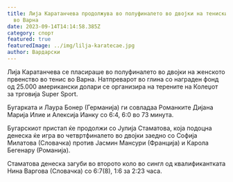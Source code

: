 ```yaml
---
title: Лија Каратанчева продолжува во полуфиналето во двојки на тенискиот турнир
  во Варна
date: 2023-09-14T14:14:58.385Z
category: спорт
featured: true
featuredImage: ../img/lilja-karatecae.jpg
author: Вардарски
---
```

Лија Каратанчева се пласираше во полуфиналето во двојки на женското првенство во тенис во Варна. Натпреварот во глина со награден фонд од 25.000 американски долари се организира на терените на Колеџот за трговија Super Sport.

Бугарката и Лаура Бонер (Германија) ги совладаа Романките Дијана Марија Илие и Алексија Ианку со 6:4, 6:0 во 73 минута.

Бугарскиот пристап ќе продолжи со Јулија Стаматова, која подоцна денеска ќе игра во четвртфиналето во двојки заедно со Софија Милатова (Словачка) против Јасмин Мансури (Франција) и Карола Бегенару (Романија).

Стаматова денеска загуби во второто коло во сингл од квалификантката Нина Варгова (Словачка) со 6:7(8), 1:6 за 2:23 часа.